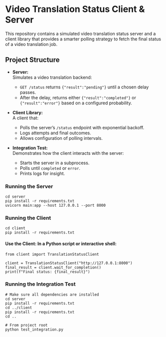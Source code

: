 # Video Translation Status Client & Server

This repository contains a simulated video translation status server and a client library that provides a smarter polling strategy to fetch the final status of a video translation job.

## Project Structure

- **Server:**  
  Simulates a video translation backend:
  - `GET /status` returns `{"result":"pending"}` until a chosen delay passes.
  - After the delay, returns either `{"result":"completed"}` or `{"result":"error"}` based on a configured probability.

- **Client Library:**  
  A client that:
  - Polls the server’s `/status` endpoint with exponential backoff.
  - Logs attempts and final outcomes.
  - Allows configuration of polling intervals.

- **Integration Test:**  
  Demonstrates how the client interacts with the server:
  - Starts the server in a subprocess.
  - Polls until `completed` or `error`.
  - Prints logs for insight.

### Running the Server
```
cd server
pip install -r requirements.txt
uvicorn main:app --host 127.0.0.1 --port 8000
```

### Running the Client
```
cd client
pip install -r requirements.txt
```
#### Use the Client: In a Python script or interactive shell:
```
from client import TranslationStatusClient

client = TranslationStatusClient("http://127.0.0.1:8000")
final_result = client.wait_for_completion()
print(f"Final status: {final_result}")
```

### Running the Integration Test

```
# Make sure all dependencies are installed
cd server
pip install -r requirements.txt
cd ../client
pip install -r requirements.txt
cd ..

# From project root
python test_integration.py
```
